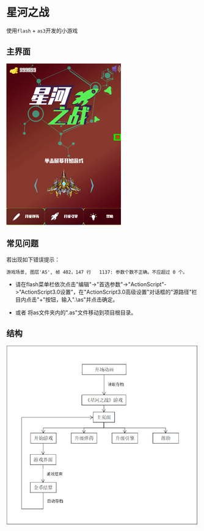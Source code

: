 # 星河之战

使用`flash` + `as3`开发的小游戏

## 主界面

<img src="./readmeAccess/main.gif" width="300" />

## 常见问题

若出现如下错误提示：

```
游戏场景, 图层'AS', 帧 402，147 行	1137: 参数个数不正确。不应超过 0 个。
```

- 请在flash菜单栏依次点击"编辑"->"首选参数"->"ActionScript"->"ActionScript3.0设置"，在"ActionScript3.0高级设置"对话框的"源路径"栏目内点击"+"按钮，输入".\as"并点击确定。

- 或者 将as文件夹内的".as"文件移动到项目根目录。

## 结构

<img src="./readmeAccess/structure.png" width="500" />
